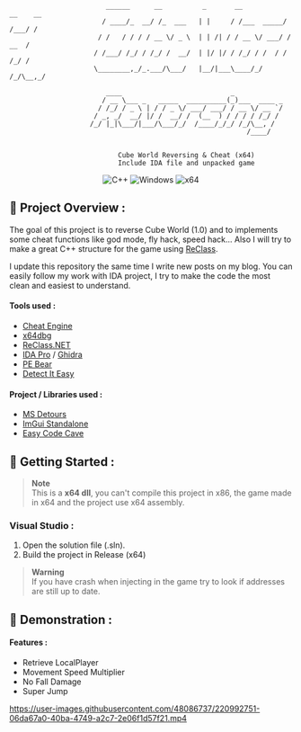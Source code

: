 ```
                        ______      __          _       __           __    __                         
                       / ____/_  __/ /_  ___   | |     / /___  _____/ /___/ /                         
                      / /   / / / / __ \/ _ \  | | /| / / __ \/ ___/ / __  /                          
                     / /___/ /_/ / /_/ /  __/  | |/ |/ / /_/ / /  / / /_/ /                           
                     \________,_/_.___/\___/   |__/|___\____/_/  /_/\__,_/                            
                                                                                                      
                        ____                           _                                  
                       / __ \___ _   _____  __________(_)___  ____ _                                  
                      / /_/ / _ \ | / / _ \/ ___/ ___/ / __ \/ __ `/                                  
                     / _, _/  __/ |/ /  __/ /  (__  ) / / / / /_/ /                                   
                    /_/ |_|\___/|___/\___/_/  /____/_/_/ /_/\__, /                                    
                                                           /____/                                     
                                                                                                      
                                                                                                      
                           Cube World Reversing & Cheat (x64)                                  
                           Include IDA file and unpacked game                         
```
<p align="center">
    <img src="https://img.shields.io/badge/language-C%2B%2B-%23f34b7d.svg?style=for-the-badge&logo=appveyor" alt="C++">
    <img src="https://img.shields.io/badge/platform-Windows-0078d7.svg?style=for-the-badge&logo=appveyor" alt="Windows">
    <img src="https://img.shields.io/badge/arch-x64-green.svg?style=for-the-badge&logo=appveyor" alt="x64">
</p>

## :open_book: Project Overview :

The goal of this project is to reverse Cube World (1.0) and to implements some cheat functions like god mode, fly hack, speed hack... Also I will try to make a great C++ structure for the game using [ReClass](https://github.com/ReClassNET/ReClass.NET).

I update this repository the same time I write new posts on my blog. You can easily follow my work with IDA project, I try to make the code the most clean and easiest to understand.

#### Tools used :

- [Cheat Engine](https://www.cheatengine.org)
- [x64dbg](https://x64dbg.com)
- [ReClass.NET](https://github.com/ReClassNET/ReClass.NET)
- [IDA Pro](https://hex-rays.com/ida-pro/) / [Ghidra](https://ghidra-sre.org/)
- [PE Bear](https://github.com/hasherezade/pe-bear-releases)
- [Detect It Easy](https://github.com/horsicq/Detect-It-Easy)

#### Project / Libraries used :

- [MS Detours](https://github.com/microsoft/Detours)
- [ImGui Standalone](https://github.com/adamhlt/ImGui-Standalone)
- [Easy Code Cave](https://github.com/adamhlt/Easy-Code-Cave)

## :rocket: Getting Started :

> **Note** <br>
> This is a **x64 dll**, you can't compile this project in x86, the game made in x64 and the project use x64 assembly.

### Visual Studio :

1. Open the solution file (.sln).
2. Build the project in Release (x64)

> **Warning** <br>
> If you have crash when injecting in the game try to look if addresses are still up to date.

## 🧪 Demonstration :

#### Features :

- Retrieve LocalPlayer
- Movement Speed Multiplier
- No Fall Damage
- Super Jump

https://user-images.githubusercontent.com/48086737/220992751-06da67a0-40ba-4749-a2c7-2e06f1d57f21.mp4
